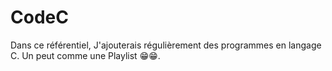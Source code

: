 # CodeC
Dans ce référentiel, J'ajouterais régulièrement des programmes en langage C. Un peut comme une Playlist 😁😁.
